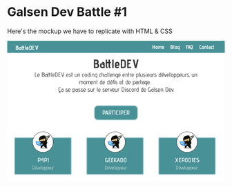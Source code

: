 # Galsen Dev Battle #1

Here's the mockup we have to replicate with HTML & CSS

![Design Battle Dev #1](BattleDEV.png "Maquette")
